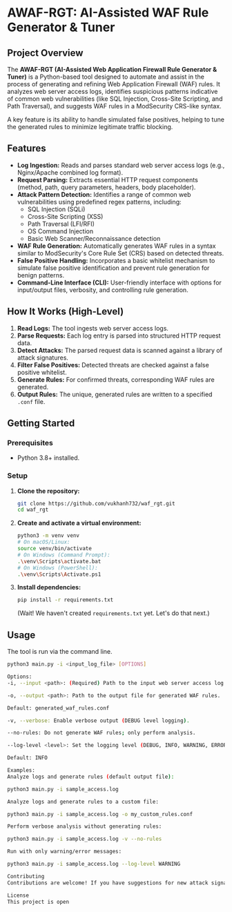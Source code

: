 # AWAF-RGT: AI-Assisted WAF Rule Generator & Tuner

## Project Overview

The **AWAF-RGT (AI-Assisted Web Application Firewall Rule Generator & Tuner)** is a Python-based tool designed to automate and assist in the process of generating and refining Web Application Firewall (WAF) rules. It analyzes web server access logs, identifies suspicious patterns indicative of common web vulnerabilities (like SQL Injection, Cross-Site Scripting, and Path Traversal), and suggests WAF rules in a ModSecurity CRS-like syntax.

A key feature is its ability to handle simulated false positives, helping to tune the generated rules to minimize legitimate traffic blocking.

## Features

* **Log Ingestion:** Reads and parses standard web server access logs (e.g., Nginx/Apache combined log format).
* **Request Parsing:** Extracts essential HTTP request components (method, path, query parameters, headers, body placeholder).
* **Attack Pattern Detection:** Identifies a range of common web vulnerabilities using predefined regex patterns, including:
    * SQL Injection (SQLi)
    * Cross-Site Scripting (XSS)
    * Path Traversal (LFI/RFI)
    * OS Command Injection
    * Basic Web Scanner/Reconnaissance detection
* **WAF Rule Generation:** Automatically generates WAF rules in a syntax similar to ModSecurity's Core Rule Set (CRS) based on detected threats.
* **False Positive Handling:** Incorporates a basic whitelist mechanism to simulate false positive identification and prevent rule generation for benign patterns.
* **Command-Line Interface (CLI):** User-friendly interface with options for input/output files, verbosity, and controlling rule generation.

## How It Works (High-Level)

1.  **Read Logs:** The tool ingests web server access logs.
2.  **Parse Requests:** Each log entry is parsed into structured HTTP request data.
3.  **Detect Attacks:** The parsed request data is scanned against a library of attack signatures.
4.  **Filter False Positives:** Detected threats are checked against a false positive whitelist.
5.  **Generate Rules:** For confirmed threats, corresponding WAF rules are generated.
6.  **Output Rules:** The unique, generated rules are written to a specified `.conf` file.

## Getting Started

### Prerequisites

* Python 3.8+ installed.

### Setup

1.  **Clone the repository:**
    ```bash
    git clone https://github.com/vukhanh732/waf_rgt.git
    cd waf_rgt
    ```
    

2.  **Create and activate a virtual environment:**
    ```bash
    python3 -m venv venv
    # On macOS/Linux:
    source venv/bin/activate
    # On Windows (Command Prompt):
    .\venv\Scripts\activate.bat
    # On Windows (PowerShell):
    .\venv\Scripts\Activate.ps1
    ```

3.  **Install dependencies:**
    ```bash
    pip install -r requirements.txt
    ```
    (Wait! We haven't created `requirements.txt` yet. Let's do that next.)

## Usage

The tool is run via the command line.

```bash
python3 main.py -i <input_log_file> [OPTIONS]

Options:
-i, --input <path>: (Required) Path to the input web server access log file.

-o, --output <path>: Path to the output file for generated WAF rules.

Default: generated_waf_rules.conf

-v, --verbose: Enable verbose output (DEBUG level logging).

--no-rules: Do not generate WAF rules; only perform analysis.

--log-level <level>: Set the logging level (DEBUG, INFO, WARNING, ERROR, CRITICAL).

Default: INFO

Examples:
Analyze logs and generate rules (default output file):

python3 main.py -i sample_access.log

Analyze logs and generate rules to a custom file:

python3 main.py -i sample_access.log -o my_custom_rules.conf

Perform verbose analysis without generating rules:

python3 main.py -i sample_access.log -v --no-rules

Run with only warning/error messages:

python3 main.py -i sample_access.log --log-level WARNING

Contributing
Contributions are welcome! If you have suggestions for new attack signatures, false positive handling improvements, or other features, please open an issue or submit a pull request.

License
This project is open
